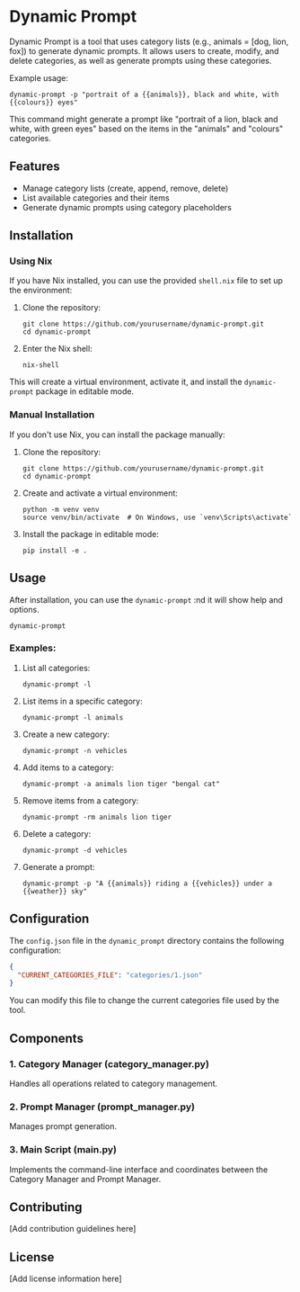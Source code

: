 # Dynamic Prompt

Dynamic Prompt is a tool that uses category lists (e.g., animals = [dog, lion, fox]) to generate dynamic prompts. It allows users to create, modify, and delete categories, as well as generate prompts using these categories.

Example usage:
```
dynamic-prompt -p "portrait of a {{animals}}, black and white, with {{colours}} eyes"
```
This command might generate a prompt like "portrait of a lion, black and white, with green eyes" based on the items in the "animals" and "colours" categories.

## Features

- Manage category lists (create, append, remove, delete)
- List available categories and their items
- Generate dynamic prompts using category placeholders

## Installation

### Using Nix

If you have Nix installed, you can use the provided `shell.nix` file to set up the environment:

1. Clone the repository:
   ```
   git clone https://github.com/yourusername/dynamic-prompt.git
   cd dynamic-prompt
   ```

2. Enter the Nix shell:
   ```
   nix-shell
   ```

This will create a virtual environment, activate it, and install the `dynamic-prompt` package in editable mode.

### Manual Installation

If you don't use Nix, you can install the package manually:

1. Clone the repository:
   ```
   git clone https://github.com/yourusername/dynamic-prompt.git
   cd dynamic-prompt
   ```

2. Create and activate a virtual environment:
   ```
   python -m venv venv
   source venv/bin/activate  # On Windows, use `venv\Scripts\activate`
   ```

3. Install the package in editable mode:
   ```
   pip install -e .
   ```

## Usage

After installation, you can use the `dynamic-prompt` :nd it will show help and options.

```
dynamic-prompt 
```


### Examples:

1. List all categories:
   ```
   dynamic-prompt -l
   ```

2. List items in a specific category:
   ```
   dynamic-prompt -l animals
   ```

3. Create a new category:
   ```
   dynamic-prompt -n vehicles
   ```

4. Add items to a category:
   ```
   dynamic-prompt -a animals lion tiger "bengal cat"
   ```

5. Remove items from a category:
   ```
   dynamic-prompt -rm animals lion tiger
   ```

6. Delete a category:
   ```
   dynamic-prompt -d vehicles
   ```

7. Generate a prompt:
   ```
   dynamic-prompt -p "A {{animals}} riding a {{vehicles}} under a {{weather}} sky"
   ```

## Configuration

The `config.json` file in the `dynamic_prompt` directory contains the following configuration:

```json
{
  "CURRENT_CATEGORIES_FILE": "categories/1.json"
}
```

You can modify this file to change the current categories file used by the tool.

## Components

### 1. Category Manager (category_manager.py)
Handles all operations related to category management.

### 2. Prompt Manager (prompt_manager.py)
Manages prompt generation.

### 3. Main Script (main.py)
Implements the command-line interface and coordinates between the Category Manager and Prompt Manager.

## Contributing

[Add contribution guidelines here]

## License

[Add license information here]
